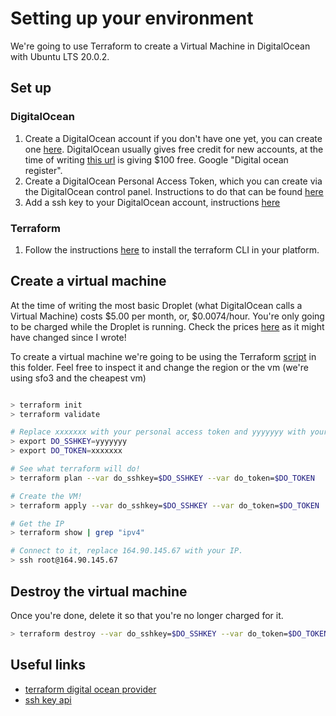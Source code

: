 # Setting up your environment

We're going to use Terraform to create a Virtual Machine in DigitalOcean with Ubuntu LTS 20.0.2.

## Set up

### DigitalOcean

1. Create a DigitalOcean account if you don't have one yet, you can create one [here](https://cloud.digitalocean.com/registrations/new). DigitalOcean usually gives free credit for new accounts, at the time of writing [this url](https://try.digitalocean.com/developerbrand/) is giving $100 free. Google "Digital ocean register".
2. Create a DigitalOcean Personal Access Token, which you can create via the DigitalOcean control panel. Instructions to do that can be found [here](https://www.digitalocean.com/community/tutorials/how-to-use-the-digitalocean-api-v2#HowToGenerateaPersonalAccessToken)
3. Add a ssh key to your DigitalOcean account, instructions [here](https://www.digitalocean.com/community/tutorials/how-to-use-ssh-keys-with-digitalocean-droplets)

### Terraform

1. Follow the instructions [here](https://learn.hashicorp.com/tutorials/terraform/install-cli) to install the terraform CLI in your platform.

## Create a virtual machine

At the time of writing the most basic Droplet (what DigitalOcean calls a Virtual Machine) costs $5.00 per month, or, $0.0074/hour. You're only going to be charged while the Droplet is running. Check the prices [here](https://www.digitalocean.com/pricing) as it might have changed since I wrote! 

To create a virtual machine we're going to be using the Terraform [script](main.tf) in this folder. Feel free to inspect it and change the region or the vm (we're using sfo3 and the cheapest vm)

```bash

> terraform init
> terraform validate

# Replace xxxxxxx with your personal access token and yyyyyyy with your ssh key id.
> export DO_SSHKEY=yyyyyyy
> export DO_TOKEN=xxxxxxx

# See what terraform will do!
> terraform plan --var do_sshkey=$DO_SSHKEY --var do_token=$DO_TOKEN

# Create the VM!
> terraform apply --var do_sshkey=$DO_SSHKEY --var do_token=$DO_TOKEN

# Get the IP
> terraform show | grep "ipv4"

# Connect to it, replace 164.90.145.67 with your IP.
> ssh root@164.90.145.67 
```

## Destroy the virtual machine

Once you're done, delete it so that you're no longer charged for it.

```bash
> terraform destroy --var do_sshkey=$DO_SSHKEY --var do_token=$DO_TOKEN
```

## Useful links

* [terraform digital ocean provider](https://registry.terraform.io/providers/digitalocean/digitalocean/latest/docs/resources/droplet)
* [ssh key api](https://developers.digitalocean.com/documentation/v2/#ssh-keys)
